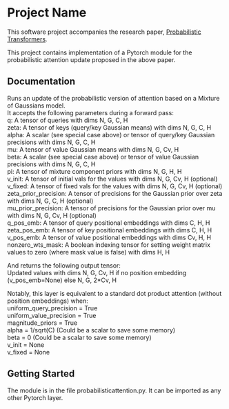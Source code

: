 # Project Name

This software project accompanies the research paper, [Probabilistic Transformers](https://arxiv.org/abs/2010.15583).

This project contains implementation of a Pytorch module for the probabilistic attention update proposed in the above paper. 

## Documentation

Runs an update of the probabilistic version of attention based on a Mixture of Gaussians model.  
It accepts the following parameters during a forward pass:  
q: A tensor of queries with dims N, G, C, H  
zeta: A tensor of keys (query/key Gaussian means) with dims N, G, C, H  
alpha: A scalar (see special case above) or tensor of query/key Gaussian precisions with dims N, G, C, H  
mu: A tensor of value Gaussian means with dims N, G, Cv, H  
beta: A scalar (see special case above) or tensor of value Gaussian precisions with dims N, G, C, H  
pi: A tensor of mixture component priors with dims N, G, H, H  
v_init: A tensor of initial vals for the values with dims N, G, Cv, H (optional)  
v_fixed: A tensor of fixed vals for the values with dims N, G, Cv, H (optional)  
zeta_prior_precision: A tensor of precisions for the Gaussian prior over zeta with dims N, G, C, H (optional)  
mu_prior_precision: A tensor of precisions for the Gaussian prior over mu with dims N, G, Cv, H (optional)  
q_pos_emb: A tensor of query positional embeddings with dims C, H, H  
zeta_pos_emb: A tensor of key positional embeddings with dims C, H, H  
v_pos_emb: A tensor of value positional embeddings with dims Cv, H, H  
nonzero_wts_mask: A boolean indexing tensor for setting weight matrix values to zero (where mask value is false) with dims H, H  

And returns the following output tensor:   
Updated values with dims N, G, Cv, H if no position embedding (v_pos_emb=None) else N, G, 2*Cv, H  

Notably, this layer is equivalent to a standard dot product attention (without position embeddings) when:  
uniform_query_precision = True  
uniform_value_precision = True  
magnitude_priors = True  
alpha = 1/sqrt(C) (Could be a scalar to save some memory)  
beta = 0 (Could be a scalar to save some memory)  
v_init = None  
v_fixed = None  

## Getting Started 

The module is in the file probabilisticattention.py.
It can be imported as any other Pytorch layer.
